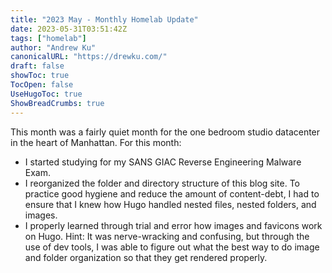 ```yaml
---
title: "2023 May - Monthly Homelab Update"
date: 2023-05-31T03:51:42Z
tags: ["homelab"]
author: "Andrew Ku"
canonicalURL: "https://drewku.com/"
draft: false
showToc: true
TocOpen: false
UseHugoToc: true
ShowBreadCrumbs: true
---
```


This month was a fairly quiet month for the one bedroom studio datacenter in the heart of Manhattan. For this month: 
- I started studying for my SANS GIAC Reverse Engineering Malware Exam. 
- I reorganized the folder and directory structure of this blog site. To practice good hygiene and reduce the amount of content-debt, I had to ensure that I knew how Hugo handled nested files, nested folders, and images.
- I properly learned through trial and error how images and favicons work on Hugo. Hint: It was nerve-wracking and confusing, but through the use of dev tools, I was able to figure out what the best way to do image and folder organization so that they get rendered properly.
